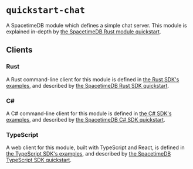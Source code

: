 # `quickstart-chat`

A SpacetimeDB module which defines a simple chat server. This module is explained in-depth by [the SpacetimeDB Rust module quickstart](https://spacetimedb.com/docs/modules/rust/quickstart).

## Clients

### Rust

A Rust command-line client for this module is defined in [the Rust SDK's examples](/crates/sdk/examples/quickstart-chat), and described by [the SpacetimeDB Rust SDK quickstart](https://spacetimedb.com/docs/sdks/rust/quickstart).

### C#

A C# command-line client for this module is defined in [the C# SDK's examples](https://github.com/clockworklabs/spacetimedb-csharp-sdk/tree/master/examples/quickstart/client), and described by [the SpacetimeDB C# SDK quickstart](https://spacetimedb.com/docs/sdks/csharp/quickstart).

### TypeScript

A web client for this module, built with TypeScript and React, is defined in [the TypeScript SDK's examples](https://github.com/clockworklabs/spacetimedb-typescript-sdk/tree/master/examples/quickstart/client), and described by [the SpacetimeDB TypeScript SDK quickstart](https://spacetimedb.com/docs/sdks/typescript/quickstart).
